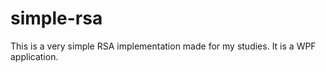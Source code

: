 # simple-rsa
This is a very simple RSA implementation made for my studies. It is a WPF application.
